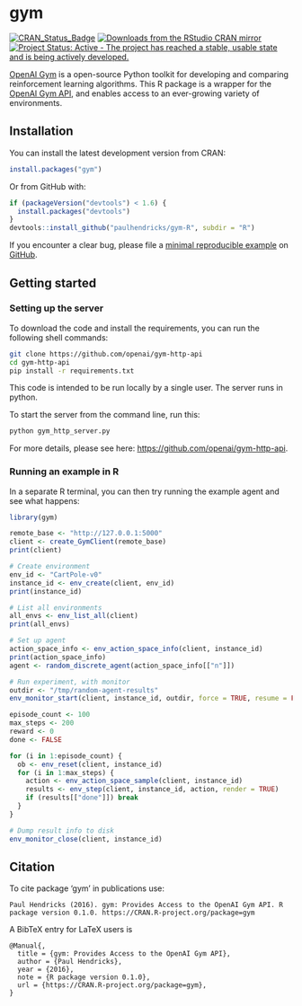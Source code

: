 
<!-- README.md is generated from README.Rmd. Please edit that file -->
gym
===

[![CRAN\_Status\_Badge](http://www.r-pkg.org/badges/version/gym)](http://cran.r-project.org/package=gym) [![Downloads from the RStudio CRAN mirror](http://cranlogs.r-pkg.org/badges/gym)](http://cran.rstudio.com/package=gym) [![Project Status: Active - The project has reached a stable, usable state and is being actively developed.](http://www.repostatus.org/badges/0.1.0/active.svg)](http://www.repostatus.org/#active)

[OpenAI Gym](https://github.com/openai/gym) is a open-source Python toolkit for developing and comparing reinforcement learning algorithms. This R package is a wrapper for the [OpenAI Gym API](https://github.com/openai/gym-http-api), and enables access to an ever-growing variety of environments.

Installation
------------

You can install the latest development version from CRAN:

``` r
install.packages("gym")
```

Or from GitHub with:

``` r
if (packageVersion("devtools") < 1.6) {
  install.packages("devtools")
}
devtools::install_github("paulhendricks/gym-R", subdir = "R")
```

If you encounter a clear bug, please file a [minimal reproducible example](http://stackoverflow.com/questions/5963269/how-to-make-a-great-r-reproducible-example) on [GitHub](https://github.com/paulhendricks/gym/issues).

Getting started
---------------

### Setting up the server

To download the code and install the requirements, you can run the following shell commands:

``` bash
git clone https://github.com/openai/gym-http-api
cd gym-http-api
pip install -r requirements.txt
```

This code is intended to be run locally by a single user. The server runs in python.

To start the server from the command line, run this:

``` bash
python gym_http_server.py
```

For more details, please see here: <https://github.com/openai/gym-http-api>.

### Running an example in R

In a separate R terminal, you can then try running the example agent and see what happens:

``` r
library(gym)

remote_base <- "http://127.0.0.1:5000"
client <- create_GymClient(remote_base)
print(client)

# Create environment
env_id <- "CartPole-v0"
instance_id <- env_create(client, env_id)
print(instance_id)

# List all environments
all_envs <- env_list_all(client)
print(all_envs)

# Set up agent
action_space_info <- env_action_space_info(client, instance_id)
print(action_space_info)
agent <- random_discrete_agent(action_space_info[["n"]])

# Run experiment, with monitor
outdir <- "/tmp/random-agent-results"
env_monitor_start(client, instance_id, outdir, force = TRUE, resume = FALSE)

episode_count <- 100
max_steps <- 200
reward <- 0
done <- FALSE

for (i in 1:episode_count) {
  ob <- env_reset(client, instance_id)
  for (i in 1:max_steps) {
    action <- env_action_space_sample(client, instance_id)
    results <- env_step(client, instance_id, action, render = TRUE)
    if (results[["done"]]) break
  }
}

# Dump result info to disk
env_monitor_close(client, instance_id)
```

Citation
--------

To cite package ‘gym’ in publications use:

    Paul Hendricks (2016). gym: Provides Access to the OpenAI Gym API. R package version 0.1.0. https://CRAN.R-project.org/package=gym

A BibTeX entry for LaTeX users is

    @Manual{,
      title = {gym: Provides Access to the OpenAI Gym API},
      author = {Paul Hendricks},
      year = {2016},
      note = {R package version 0.1.0},
      url = {https://CRAN.R-project.org/package=gym},
    }
